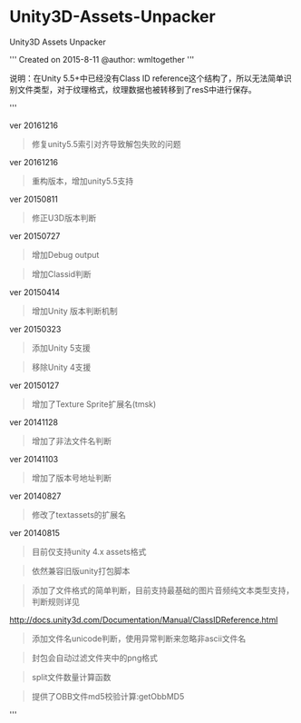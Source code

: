 # Unity3D-Assets-Unpacker
Unity3D Assets Unpacker

''' Created on 2015-8-11 @author: wmltogether '''

说明：在Unity 5.5+中已经没有Class ID reference这个结构了，所以无法简单识别文件类型，对于纹理格式，纹理数据也被转移到了resS中进行保存。

'''

ver 20161216

>修复unity5.5索引对齐导致解包失败的问题

ver 20161216

>重构版本，增加unity5.5支持

ver 20150811

>修正U3D版本判断

ver 20150727

>增加Debug output

>增加Classid判断

ver 20150414

>增加Unity 版本判断机制

ver 20150323

>添加Unity 5支援

>移除Unity 4支援

ver 20150127

>增加了Texture Sprite扩展名(tmsk)

ver 20141128

>增加了非法文件名判断

ver 20141103

>增加了版本号地址判断

ver 20140827

>修改了textassets的扩展名

ver 20140815

>目前仅支持unity 4.x assets格式

>依然兼容旧版unity打包脚本

>添加了文件格式的简单判断，目前支持最基础的图片音频纯文本类型支持，判断规则详见

http://docs.unity3d.com/Documentation/Manual/ClassIDReference.html

>添加文件名unicode判断，使用异常判断来忽略非ascii文件名

>封包会自动过滤文件夹中的png格式

>split文件数量计算函数

>提供了OBB文件md5校验计算:getObbMD5



'''
